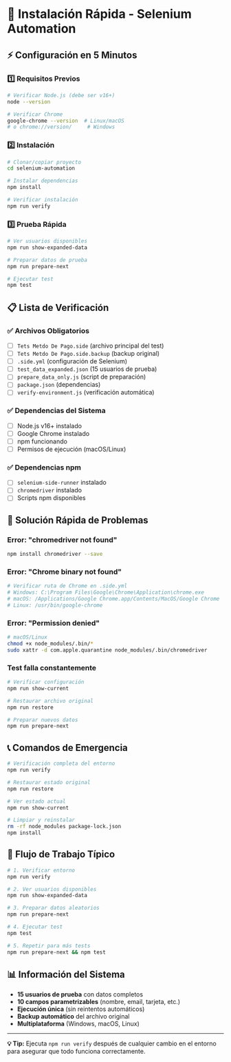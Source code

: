 # 🚀 Instalación Rápida - Selenium Automation

## ⚡ Configuración en 5 Minutos

### 1️⃣ **Requisitos Previos**
```bash
# Verificar Node.js (debe ser v16+)
node --version

# Verificar Chrome
google-chrome --version  # Linux/macOS
# o chrome://version/     # Windows
```

### 2️⃣ **Instalación**
```bash
# Clonar/copiar proyecto
cd selenium-automation

# Instalar dependencias
npm install

# Verificar instalación
npm run verify
```

### 3️⃣ **Prueba Rápida**
```bash
# Ver usuarios disponibles
npm run show-expanded-data

# Preparar datos de prueba
npm run prepare-next

# Ejecutar test
npm test
```

## 📋 Lista de Verificación

### ✅ **Archivos Obligatorios**
- [ ] `Tets Metdo De Pago.side` (archivo principal del test)
- [ ] `Tets Metdo De Pago.side.backup` (backup original)
- [ ] `.side.yml` (configuración de Selenium)
- [ ] `test_data_expanded.json` (15 usuarios de prueba)
- [ ] `prepare_data_only.js` (script de preparación)
- [ ] `package.json` (dependencias)
- [ ] `verify-environment.js` (verificación automática)

### ✅ **Dependencias del Sistema**
- [ ] Node.js v16+ instalado
- [ ] Google Chrome instalado
- [ ] npm funcionando
- [ ] Permisos de ejecución (macOS/Linux)

### ✅ **Dependencias npm**
- [ ] `selenium-side-runner` instalado
- [ ] `chromedriver` instalado
- [ ] Scripts npm disponibles

## 🔧 Solución Rápida de Problemas

### **Error: "chromedriver not found"**
```bash
npm install chromedriver --save
```

### **Error: "Chrome binary not found"**
```bash
# Verificar ruta de Chrome en .side.yml
# Windows: C:\Program Files\Google\Chrome\Application\chrome.exe
# macOS: /Applications/Google Chrome.app/Contents/MacOS/Google Chrome
# Linux: /usr/bin/google-chrome
```

### **Error: "Permission denied"**
```bash
# macOS/Linux
chmod +x node_modules/.bin/*
sudo xattr -d com.apple.quarantine node_modules/.bin/chromedriver
```

### **Test falla constantemente**
```bash
# Verificar configuración
npm run show-current

# Restaurar archivo original
npm run restore

# Preparar nuevos datos
npm run prepare-next
```

## 📞 Comandos de Emergencia

```bash
# Verificación completa del entorno
npm run verify

# Restaurar estado original
npm run restore

# Ver estado actual
npm run show-current

# Limpiar y reinstalar
rm -rf node_modules package-lock.json
npm install
```

## 🎯 Flujo de Trabajo Típico

```bash
# 1. Verificar entorno
npm run verify

# 2. Ver usuarios disponibles
npm run show-expanded-data

# 3. Preparar datos aleatorios
npm run prepare-next

# 4. Ejecutar test
npm test

# 5. Repetir para más tests
npm run prepare-next && npm test
```

## 📊 Información del Sistema

- **15 usuarios de prueba** con datos completos
- **10 campos parametrizables** (nombre, email, tarjeta, etc.)
- **Ejecución única** (sin reintentos automáticos)
- **Backup automático** del archivo original
- **Multiplataforma** (Windows, macOS, Linux)

---

**💡 Tip:** Ejecuta `npm run verify` después de cualquier cambio en el entorno para asegurar que todo funciona correctamente.
